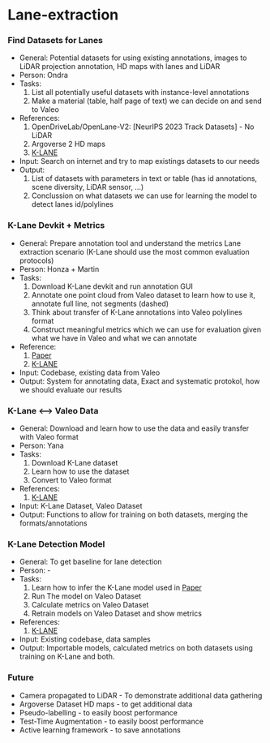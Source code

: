 # Lane-extraction

[//]: # (## Ticket Structure)

[//]: # (    - General:)

[//]: # (    - Person: )

[//]: # (    - Tasks:)

[//]: # (    - References:)

[//]: # (    - Input:)

[//]: # (    - Output:)


### Find Datasets for Lanes
- General: Potential datasets for using existing annotations,
images to LiDAR projection annotation, HD maps with lanes and LiDAR
- Person: Ondra
- Tasks: 
    1. List all potentially useful datasets with instance-level annotations
    2. Make a material (table, half page of text) we can decide on and send to Valeo 
- References:
    1. OpenDriveLab/OpenLane-V2: [NeurIPS 2023 Track Datasets] - No LiDAR
    2. Argoverse 2 HD maps
    3. [K-LANE](https://github.com/kaist-avelab/k-lane)
- Input: Search on internet and try to map existings datasets to our needs
- Output:
    1. List of datasets with parameters in text or table (has id annotations, scene diversity, LiDAR sensor, ...)
    2. Conclussion on what datasets we can use for learning the model to detect lanes id/polylines

    

### K-Lane Devkit + Metrics
  - General: Prepare annotation tool and understand the metrics Lane extraction scenario (K-Lane should use the most common evaluation protocols)
  - Person: Honza + Martin
  - Tasks:
    1. Download K-Lane devkit and run annotation GUI
    2. Annotate one point cloud from Valeo dataset to learn how to use it, annotate full line, not segments (dashed)
    3. Think about transfer of K-Lane annotations into Valeo polylines format
    4. Construct meaningful metrics which we can use for evaluation given what we have in Valeo and what we can annotate  
  - Reference:
    1. [Paper](https://arxiv.org/pdf/2110.11048.pdf)
    2. [K-LANE](https://github.com/kaist-avelab/k-lane)
  - Input: Codebase, existing data from Valeo
  - Output: System for annotating data, Exact and systematic protokol, how we should evaluate our results

### K-Lane <--> Valeo Data
  - General: Download and learn how to use the data and easily transfer with Valeo format
  - Person: Yana
  - Tasks:
      1. Download K-Lane dataset
      2. Learn how to use the dataset
      3. Convert to Valeo format
  - References: 
      1. [K-LANE](https://github.com/kaist-avelab/k-lane)
  - Input: K-Lane Dataset, Valeo Dataset
  - Output: Functions to allow for training on both datasets, merging the formats/annotations 

### K-Lane Detection Model
  - General: To get baseline for lane detection
  - Person: -
  - Tasks:
      1. Learn how to infer the K-Lane model used in [Paper](https://arxiv.org/pdf/2110.11048.pdf)
      3. Run The model on Valeo Dataset 
      4. Calculate metrics on Valeo Dataset 
      5. Retrain models on Valeo Dataset and show metrics 
  - References:
      1. [K-LANE](https://github.com/kaist-avelab/k-lane)
  - Input: Existing codebase, data samples
  - Output: Importable models, calculated metrics on both datasets using training on K-Lane and both.



### Future
- Camera propagated to LiDAR - To demonstrate additional data gathering
- Argoverse Dataset HD maps - to get additional data
- Pseudo-labelling - to easily boost performance
- Test-Time Augmentation - to easily boost performance
- Active learning framework - to save annotations

